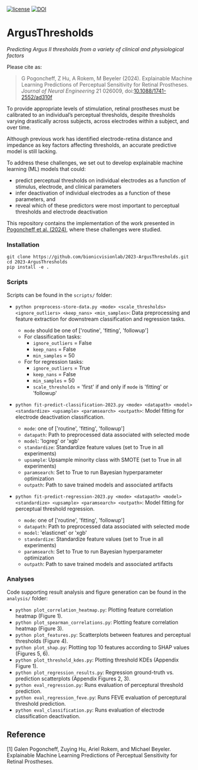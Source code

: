 [![license](https://img.shields.io/badge/License-BSD--2--Clause-blue.svg)](https://github.com/bionicvisionlab/2023-ArgusThresholds/blob/master/LICENSE)
[![DOI](https://img.shields.io/badge/DOI-10.1088%2F1741--2552%2Fad310f-orange)](https://doi.org/10.1088/1741-2552/ad310f)

# ArgusThresholds

*Predicting Argus II thresholds from a variety of clinical and physiological factors*

Please cite as:

> G Pogoncheff, Z Hu, A Rokem, M Beyeler (2024). Explainable Machine Learning Predictions of Perceptual Sensitivity for Retinal Prostheses. *Journal of Neural Engineering* 21 026009, doi:[10.1088/1741-2552/ad310f](https://doi.org/10.1088/1741-2552/ad310f)


To provide appropriate levels of stimulation, retinal prostheses must be calibrated to an individual’s
perceptual thresholds, despite thresholds varying drastically across subjects, across electrodes within a subject, and over time. 

Although previous work has identified electrode-retina distance and impedance as key factors affecting thresholds, an accurate predictive model is still lacking.

To address these challenges, we set out to develop explainable machine learning (ML) models that could:
- predict perceptual thresholds on individual electrodes as a function of stimulus, electrode, and clinical parameters
- infer deactivation of individual electrodes as a function of these parameters, and
- reveal which of these predictors were most important to perceptual thresholds and electrode deactivation

This repository contains the implementation of the work presented in [Pogoncheff et al. (2024)](https://doi.org/10.1088/1741-2552/ad310f), where these challenges were studied.



### Installation

```
git clone https://github.com/bionicvisionlab/2023-ArgusThresholds.git
cd 2023-ArgusThresholds
pip install -e .
```

### Scripts

Scripts can be found in the `scripts/` folder:

* `python preprocess-store-data.py <mode> <scale_thresholds> <ignore_outliers> <keep_nans> <min_samples>`: Data preprocessing and feature extraction for downstream classification and regression tasks.
   * `mode` should be one of ['routine', 'fitting', 'followup']
   * For classification tasks: 
      * `ignore_outliers` = False
      * `keep_nans` = False
      * `min_samples` = 50
   * For for regression tasks:
      * `ignore_outliers` = True
      * `keep_nans` = False
      * `min_samples` = 50
      * `scale_thresholds` = 'first' if and only if `mode` is 'fitting' or 'followup'
   
* `python fit-predict-classification-2023.py <mode> <datapath> <model> <standardize> <upsample> <paramsearch> <outpath>`: Model fitting for electrode deactivation classification.
   * `mode`: one of ['routine', 'fitting', 'followup']
   * `datapath`: Path to preprocessed data associated with selected mode
   * `model`: 'logreg' or 'xgb'
   * `standardize`: Standardize feature values (set to True in all experiments)
   * `upsample`: Upsample minority class with SMOTE (set to True in all experiments)
   * `paramsearch`: Set to True to run Bayesian hyperparameter optimization
   * `outpath`: Path to save trained models and associated artifacts
   
* `python fit-predict-regression-2023.py <mode> <datapath> <model> <standardize> <upsample> <paramsearch> <outpath>`: Model fitting for perceptual threshold regression.
   * `mode`: one of ['routine', 'fitting', 'followup']
   * `datapath`: Path to preprocessed data associated with selected mode
   * `model`: 'elasticnet' or 'xgb'
   * `standardize`: Standardize feature values (set to True in all experiments)
   * `paramsearch`: Set to True to run Bayesian hyperparameter optimization
   * `outpath`: Path to save trained models and associated artifacts

### Analyses

Code supporting result analysis and figure generation can be found in the `analysis/` folder:

* `python plot_correlation_heatmap.py`: Plotting feature correlation heatmap (Figure 1).
* `python plot_spearman_correlations.py`: Plotting feature correlation heatmap (Figure 3).
* `python plot_features.py`: Scatterplots between features and perceptual thresholds  (Figure 4).
* `python plot_shap.py`: Plotting top 10 features according to SHAP values (Figures 5, 6).
* `python plot_threshold_kdes.py`: Plotting threshold KDEs (Appendix Figure 1).
* `python plot_regression_results.py`: Regression ground-truth vs. prediction scatterplots (Appendix Figures 2, 3).
* `python eval_regression.py`: Runs evaluation of perceptural threshold prediction.
* `python eval_regression_feve.py`: Runs FEVE evaluation of perceptural threshold prediction.
* `python eval_classification.py`: Runs evaluation of electrode classification deactivation.
  
  
## Reference
[1] Galen Pogoncheff, Zuying Hu, Ariel Rokem, and Michael Beyeler.  Explainable Machine Learning Predictions of Perceptual Sensitivity for Retinal Prostheses.
